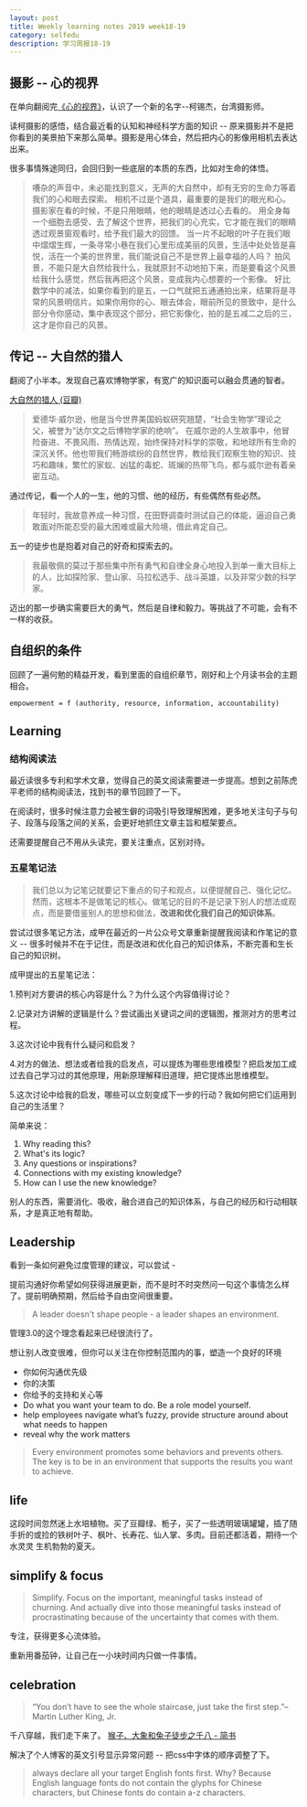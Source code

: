 ```yaml
---
layout: post
title: Weekly learning notes 2019 week18-19 
category: selfedu
description: 学习周报18-19
---
```



## 摄影 -- 心的视界

在单向翻阅完[《心的视界》](https://book.douban.com/subject/30443490/)，认识了一个新的名字--柯锡杰，台湾摄影师。

读柯摄影的感悟，结合最近看的认知和神经科学方面的知识 -- 原来摄影并不是把你看到的美景拍下来那么简单。摄影是用心体会，然后把内心的影像用相机去表达出来。

很多事情殊途同归，会回归到一些底层的本质的东西，比如对生命的体悟。

> 嘈杂的声音中，未必能找到意义，无声的大自然中，却有无穷的生命力等着我们的心和眼去探索。
> 相机不过是个道具，最重要的是我们的眼光和心。摄影家在看的时候，不是只用眼睛，他的眼睛是透过心去看的。
> 用全身每一个细胞去感受、去了解这个世界，把我们的心充实，它才能在我们的眼睛透过观景窗观看时，给予我们最大的回馈。
> 当一片不起眼的叶子在我们眼中熠熠生辉，一条寻常小巷在我们心里形成美丽的风景，生活中处处皆是喜悦，活在一个美的世界里，我们能说自己不是世界上最幸福的人吗？
> 拍风景，不能只是大自然给我什么，我就原封不动地拍下来，而是要看这个风景给我什么感觉，然后我再把这个风景，变成我内心想要的一个影像。
> 好比数学中的减法，如果你看到的是五，一口气就把五通通拍出来，结果将是寻常的风景明信片。如果你用你的心、眼去体会，眼前所见的景致中，是什么部分令你感动，集中表现这个部分，把它影像化，拍的是五减二之后的三，这才是你自己的风景。

## 传记 -- 大自然的猎人

翻阅了小半本。发现自己喜欢博物学家，有宽广的知识面可以融会贯通的智者。

[大自然的猎人 (豆瓣)](https://book.douban.com/subject/30136424/)

> 爱德华·威尔逊，他是当今世界美国蚂蚁研究翘楚，“社会生物学”理论之父，被誉为“达尔文之后博物学家的绝响”。
> 在威尔逊的人生故事中，他冒险奋进、不畏风雨、热情达观，始终保持对科学的崇敬，和地球所有生命的深沉关怀。他也带我们畅游缤纷的自然世界，教给我们观察生物的知识、技巧和趣味，繁忙的家蚁、凶猛的毒蛇、斑斓的热带飞鸟，都与威尔逊有着亲密互动。

通过传记，看一个人的一生，他的习惯、他的经历，有些偶然有些必然。

> 年轻时，我故意养成一种习惯，在田野调查时测试自己的体能，逼迫自己勇敢面对所能忍受的最大困难或最大险境，借此肯定自己。

五一的徒步也是抱着对自己的好奇和探索去的。

> 我最敬佩的莫过于那些集中所有勇气和自律全身心地投入到单一重大目标上的人，比如探险家、登山家、马拉松选手、战斗英雄，以及非常少数的科学家。

迈出的那一步确实需要巨大的勇气，然后是自律和毅力。等挑战了不可能，会有不一样的收获。

## 自组织的条件

回顾了一遍何勉的精益开发，看到里面的自组织章节，刚好和上个月读书会的主题相合。

`empowerment = f (authority, resource, information, accountability)`


## Learning 

### 结构阅读法

最近读很多专利和学术文章，觉得自己的英文阅读需要进一步提高。想到之前陈虎平老师的结构阅读法，找到书的章节回顾了一下。

在阅读时，很多时候注意力会被生僻的词吸引导致理解困难，更多地关注句子与句子、段落与段落之间的关系，会更好地抓住文章主旨和框架要点。

还需要提醒自己不用从头读完，要关注重点，区别对待。

### 五星笔记法

> 我们总以为记笔记就要记下重点的句子和观点，以便提醒自己、强化记忆。然而，这根本不是做笔记的核心。做笔记的目的不是记录下别人的想法或观点，而是要借鉴别人的思想和做法，**改进和优化我们自己的知识体系**。

尝试过很多笔记方法，成甲在最近的一片公众号文章重新提醒我阅读和作笔记的意义 -- 很多时候并不在于记住，而是改进和优化自己的知识体系，不断完善和生长自己的知识树。

成甲提出的五星笔记法：


1.预判对方要讲的核心内容是什么？为什么这个内容值得讨论？

2.记录对方讲解的逻辑是什么？尝试画出关键词之间的逻辑图，推测对方的思考过程。

3.这次讨论中我有什么疑问和启发？

4.对方的做法、想法或者给我的启发点，可以提炼为哪些思维模型？把启发加工成过去自己学习过的其他原理，用新原理解释旧道理，把它提炼出思维模型。

5.这次讨论中给我的启发，哪些可以立刻变成下一步的行动？我如何把它们运用到自己的生活里？

简单来说：

1. Why reading this? 
2. What's its logic?
3. Any questions or inspirations?
4. Connections with my existing knowledge? 
5. How can I use the new knowledge?

别人的东西，需要消化、吸收，融合进自己的知识体系，与自己的经历和行动相联系，才是真正地有帮助。

## Leadership

看到一条如何避免过度管理的建议，可以尝试 - 

提前沟通好你希望如何获得进展更新，而不是时不时突然问一句这个事情怎么样了。提前明确预期，然后给予自由空间很重要。

> A leader doesn't shape people - a leader shapes an environment. 

管理3.0的这个理念看起来已经很流行了。

想让别人改变很难，但你可以关注在你控制范围内的事，塑造一个良好的环境

- 你如何沟通优先级
- 你的决策
- 你给予的支持和关心等
- Do what you want your team to do. Be a role model yourself. 
- help employees navigate what’s fuzzy, provide structure around about what needs to happen
- reveal why the work matters

> Every environment promotes some behaviors and prevents others. The key is to be in an environment that supports the results you want to achieve.

## life

这段时间忽然迷上水培植物。买了豆瓣绿、栀子，买了一些透明玻璃罐罐，插了随手折的或捡的铁树叶子、枫叶、长寿花、仙人掌、多肉。目前还都活着，期待一个水灵灵 生机勃勃的夏天。

## simplify & focus

> Simplify. Focus on the important, meaningful tasks instead of churning. And actually dive into those meaningful tasks instead of procrastinating because of the uncertainty that comes with them.

专注，获得更多心流体验。

重新用番茄钟，让自己在一小块时间内只做一件事情。

## celebration

> “You don’t have to see the whole staircase, just take the first step.”– Martin Luther King, Jr.

千八穿越，我们走下来了。 [猴子、大象和兔子徒步之千八 - 简书](https://www.jianshu.com/p/163fa1f38140)

解决了个人博客的英文引号显示异常问题 -- 把css中字体的顺序调整了下。

> always declare all your target English fonts first. Why? Because English language fonts do not contain the glyphs for Chinese characters, but Chinese fonts do contain a-z characters.



